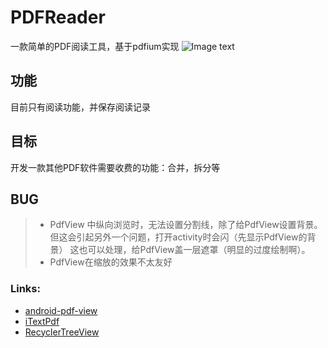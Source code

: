 # PDFReader
一款简单的PDF阅读工具，基于pdfium实现
![Image text](https://raw.github.com/svenjung/repositpry/master/PDFReader/screenshots/home_recent.jpg)
## 功能
目前只有阅读功能，并保存阅读记录

## 目标
开发一款其他PDF软件需要收费的功能：合并，拆分等

## BUG
>* PdfView 中纵向浏览时，无法设置分割线，除了给PdfView设置背景。但这会引起另外一个问题，打开activity时会闪（先显示PdfView的背景）
   这也可以处理，给PdfView盖一层遮罩（明显的过度绘制啊）。
>* PdfView在缩放的效果不太友好

### Links:
- [android-pdf-view](https://github.com/barteksc/AndroidPdfViewer)
- [iTextPdf](https://github.com/itext/itextpdf)
- [RecyclerTreeView](https://github.com/TellH/RecyclerTreeView)
